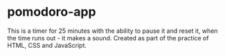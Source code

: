 # pomodoro-app
This is a timer for 25 minutes with the ability to pause it and reset it, when the time runs out - it makes a sound. Created as part of the practice of HTML, CSS and JavaScript.
